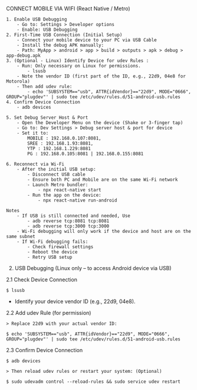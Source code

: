 

CONNECT MOBILE VIA WIFI (React Native / Metro)
 
	1. Enable USB Debugging
		- Go to: Settings > Developer options
		- Enable: USB Debugging
	2. First-Time USB Connection (Initial Setup)
		- Connect your mobile device to your PC via USB Cable
		- Install the debug APK manually:
		- Path: MyApp > android > app > build > outputs > apk > debug > app-debug.apk
	3. (Optional - Linux) Identify Device for udev Rules : 
		- Run: Only necessary on Linux for permissions.
			- lsusb
		- Note the vendor ID (first part of the ID, e.g., 22d9, 04e8 for Motorola)
		- Then add udev rule:
			- echo 'SUBSYSTEM=="usb", ATTR{idVendor}=="22d9", MODE="0666", GROUP="plugdev"' | sudo tee /etc/udev/rules.d/51-android-usb.rules
	4. Confirm Device Connection
		- adb devices
 
	5. Set Debug Server Host & Port
		- Open the Developer Menu on the device (Shake or 3-finger tap)
		- Go to: Dev Settings > Debug server host & port for device
		- Set it to: 
			MOBILE : 192.168.0.107:8081, 
			SREE : 192.168.1.93:8081, 
			YTP : 192.168.1.229:8081
			PG : 192.168.0.105:8081	| 192.168.0.155:8081
 	
	6. Reconnect via Wi-Fi
		- After the initial USB setup:
			- Disconnect USB cable
			- Ensure both PC and Mobile are on the same Wi-Fi network
			- Launch Metro bundler:
				- npx react-native start
			- Run the app on the device:
				- npx react-native run-android
 
	Notes
		- If USB is still connected and needed, Use
			- adb reverse tcp:8081 tcp:8081
			- adb reverse tcp:3000 tcp:3000
		- Wi-Fi debugging will only work if the device and host are on the same subnet
		- If Wi-Fi debugging fails:
			- Check firewall settings
			- Reboot the device
			- Retry USB setup
			



2. USB Debugging (Linux only – to access Android device via USB)

2.1 Check Device Connection
	
    $ lsusb
    
- Identify your device vendor ID (e.g., 22d9, 04e8).

2.2 Add udev Rule (for permission)
	
    > Replace 22d9 with your actual vendor ID:
	
	$ echo 'SUBSYSTEM=="usb", ATTR{idVendor}=="22d9", MODE="0666", GROUP="plugdev"' | sudo tee /etc/udev/rules.d/51-android-usb.rules

2.3 Confirm Device Connection
	
	$ adb devices
	
    > Then reload udev rules or restart your system: (Optional)
	
	$ sudo udevadm control --reload-rules && sudo service udev restart
					